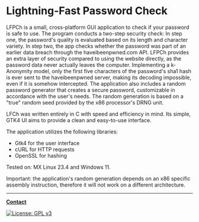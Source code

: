 # Lightning-Fast Password Check

LFPCh is a small, cross-platform GUI application to check if your password is safe to use. The program conducts a two-step security check:
In step one, the password's quality is evaluated based on its length and character variety. In step two, the app checks whether
the password was part of an earlier data breach through the haveibeenpwned.com API. LFPCh provides an extra layer of security
compared to using the website directly, as the password data never actually leaves the computer. Implementing a k-Anonymity model,
only the first five characters of the password's sha1 hash is ever sent to the haveibeenpwned server, making its decoding impossible,
even if it is somehow intercepted. The application also includes a random password generator that creates a secure password, customizable
in accordance with the user's needs. The random generation is based on a "true" random seed provided by the x86 processor's DRNG unit.

LFCh was written entirely in C with speed and efficiency in mind. Its simple, GTK4 UI aims to provide a clean and easy-to-use interface.

The application utilizes the following libraries:

- Gtk4 for the user interface
- cURL for HTTP requests
- OpenSSL for hashing

Tested on: MX Linux 23.4 and Windows 11.

Important: the application's random generation depends on an x86 specific assembly instruction, therefore it will not work on a different architecture.

---

**[Contact](mailto:lcs_it@proton.me)**

[![License: GPL v3](https://img.shields.io/badge/License-GPLv3-blue.svg)](https://www.gnu.org/licenses/gpl-3.0)
